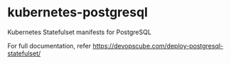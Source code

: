 # kubernetes-postgresql

Kubernetes Statefulset manifests for PostgreSQL

For full documentation, refer <https://devopscube.com/deploy-postgresql-statefulset/>
